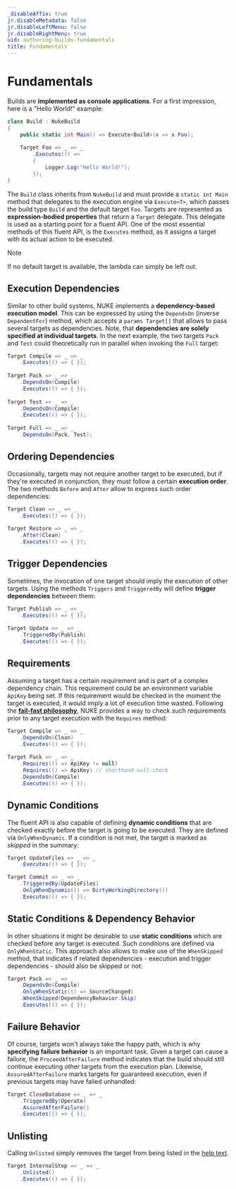 ```yaml
---
_disableAffix: true
jr.disableMetadata: false
jr.disableLeftMenu: false
jr.disableRightMenu: true
uid: authoring-builds-fundamentals
title: Fundamentals
---
```


# Fundamentals

Builds are **implemented as console applications**. For a first impression, here is a "Hello World!" example:

```c#
class Build : NukeBuild
{
    public static int Main() => Execute<Build>(x => x.Foo);
    
    Target Foo => _ => _
        .Executes(() =>
        {
            Logger.Log("Hello World!");
        });
}
```

The `Build` class inherits from `NukeBuild` and must provide a `static int Main` method that delegates to the execution engine via `Execute<T>`, which passes the build type `Build` and the default target `Foo`. Targets are represented as **expression-bodied properties** that return a `Target` delegate. This delegate is used as a starting point for a fluent API. One of the most essential methods of this fluent API, is the `Executes` method, as it assigns a target with its actual action to be executed.

> [!Note]
> If no default target is available, the lambda can simply be left out.

## Execution Dependencies

Similar to other build systems, NUKE implements a **dependency-based execution model**. This can be expressed by using the `DependsOn` (inverse `DependentFor`) method, which accepts a `params Target[]` that allows to pass several targets as dependencies. Note, that **dependencies are solely specified at individual targets**. In the next example, the two targets `Pack` and `Test` could theoretically run in parallel when invoking the `Full` target:

```c#
Target Compile => _ => _
    .Executes(() => { });
    
Target Pack => _ => _
    .DependsOn(Compile)
    .Executes(() => { });
    
Target Test => _ => _
    .DependsOn(Compile)
    .Executes(() => { });
    
Target Full => _ => _
    .DependsOn(Pack, Test);
```

## Ordering Dependencies

Occasionally, targets may not require another target to be executed, but if they're executed in conjunction, they must follow a certain **execution order**. The two methods `Before` and `After` allow to express such order dependencies:

```c#
Target Clean => _ => _
    .Executes(() => { });
    
Target Restore => _ => _
    .After(Clean)
    .Executes(() => { });
```

## Trigger Dependencies

Sometimes, the invocation of one target should imply the execution of other targets. Using the methods `Triggers` and `TriggeredBy` will define **trigger dependencies**  between them:

```c#
Target Publish => _ => _
    .Executes(() => { });
    
Target Update => _ => _
    .TriggeredBy(Publish)
    .Executes(() => { });
```

## Requirements

Assuming a target has a certain requirement and is part of a complex dependency chain. This requirement could be an environment variable `ApiKey` being set. If this requirement would be checked in the moment the target is executed, it would imply a lot of execution time wasted. Following the [**fail-fast philosophy**](https://en.wikipedia.org/wiki/Fail-fast), NUKE provides a way to check such requirements prior to any target execution with the `Requires` method:

```c#
Target Compile => _ => _
    .DependsOn(Clean)
    .Executes(() => { });
    
Target Pack => _ => _
    .Requires(() => ApiKey != null)
    .Requires(() => ApiKey) // shorthand null-check
    .DependsOn(Compile)
    .Executes(() => { });
```

## Dynamic Conditions

The fluent API is also capable of defining **dynamic conditions** that are checked exactly before the target is going to be executed. They are defined via `OnlyWhenDynamic`. If a condition is not met, the target is marked as _skipped_ in the summary:

```c#
Target UpdateFiles => _ => _
    .Executes(() => { });

Target Commit => _ => _
    .TriggeredBy(UpdateFiles)
    .OnlyWhenDynamic(() => DirtyWorkingDirectory())
    .Executes(() => { });
```

## Static Conditions & Dependency Behavior

In other situations it might be desirable to use **static conditions** which are checked before any target is executed. Such conditions are defined via `OnlyWhenStatic`. This approach also allows to make use of the `WhenSkipped` method, that indicates if related dependencies - execution and trigger dependencies - should also be skipped or not:

```c#
Target Pack => _ => _
    .DependsOn(Compile)
    .OnlyWhenStatic(() => SourceChanged)
    .WhenSkipped(DependencyBehavior.Skip)
    .Executes(() => { });
```

## Failure Behavior

Of course, targets won't always take the happy path, which is why **specifying failure behavior** is an important task. Given a target can cause a failure, the `ProceedAfterFailure` method 
 indicates that the build should still continue executing other targets from the execution plan. Likewise, `AssuredAfterFailure` marks targets for guaranteed execution, even if previous targets may have failed unhandled:

```c#
Target CloseDatabase => _ => _
    .TriggeredBy(Operate)
    .AssuredAfterFailure()
    .Executes(() => { });
```

## Unlisting

Calling `Unlisted` simply removes the target from being listed in the [help text](../running-builds/fundamentals.md#help).

```c#
Target InternalStep => _ => _
    .Unlisted()
    .Executes(() => { });
```
